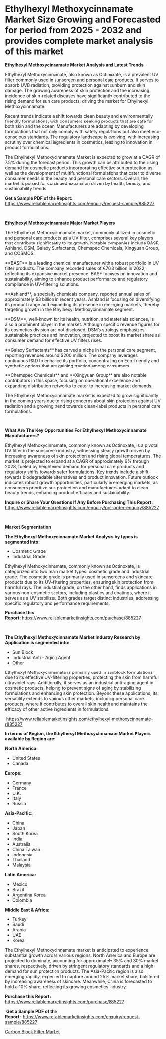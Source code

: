 <p><h1>Ethylhexyl Methoxycinnamate Market Size Growing and Forecasted for period from 2025 - 2032 and provides complete market analysis of this market</h1></p><p><strong>Ethylhexyl Methoxycinnamate Market Analysis and Latest Trends</strong></p>
<p><p>Ethylhexyl Methoxycinnamate, also known as Octinoxate, is a prevalent UV filter commonly used in sunscreen and personal care products. It serves to absorb UVB radiation, providing protection against sunburn and skin damage. The growing awareness of skin protection and the increasing incidence of skin-related diseases have significantly contributed to the rising demand for sun care products, driving the market for Ethylhexyl Methoxycinnamate.</p><p>Recent trends indicate a shift towards clean beauty and environmentally friendly formulations, with consumers seeking products that are safe for both skin and the ocean. Manufacturers are adapting by developing formulations that not only comply with safety regulations but also meet eco-conscious standards. The regulatory landscape is evolving, with increasing scrutiny over chemical ingredients in cosmetics, leading to innovation in product formulations.</p><p>The Ethylhexyl Methoxycinnamate Market is expected to grow at a CAGR of 7.5% during the forecast period. This growth can be attributed to the rising demand for cosmetic products incorporating effective sun protection as well as the development of multifunctional formulations that cater to diverse consumer needs in the beauty and personal care sectors. Overall, the market is poised for continued expansion driven by health, beauty, and sustainability trends.</p></p>
<p><strong>Get a Sample PDF of the Report:&nbsp;</strong> <a href="https://www.reliablemarketinsights.com/enquiry/request-sample/885227?utm_campaign=2531&utm_medium=2&utm_source=Github&utm_content=ia&utm_term=02042025&utm_id=ethylhexyl-methoxycinnamate">https://www.reliablemarketinsights.com/enquiry/request-sample/885227</a></p>
<p>&nbsp;</p>
<p><strong>Ethylhexyl Methoxycinnamate Major Market Players</strong></p>
<p><p>The Ethylhexyl Methoxycinnamate market, commonly utilized in cosmetic and personal care products as a UV filter, comprises several key players that contribute significantly to its growth. Notable companies include BASF, Ashland, DSM, Galaxy Surfactants, Chemspec Chemicals, Xingyuan Group, and COSMOS.</p><p>**BASF** is a leading chemical manufacturer with a robust portfolio in UV filter products. The company recorded sales of €76.3 billion in 2022, reflecting its expansive market presence. BASF focuses on innovation and sustainability, aiming to enhance product performance and regulatory compliance in UV-filtering solutions.</p><p>**Ashland**, a specialty chemicals company, reported annual sales of approximately $3 billion in recent years. Ashland is focusing on diversifying its product range and expanding its presence in emerging markets, thereby targeting growth in the Ethylhexyl Methoxycinnamate segment.</p><p>**DSM**, well-known for its health, nutrition, and materials sciences, is also a prominent player in the market. Although specific revenue figures for its cosmetics division are not disclosed, DSM’s strategy emphasizes sustainable practices and innovation, projected to boost its market share as consumer demand for effective UV filters rises.</p><p>**Galaxy Surfactants** has carved a niche in the personal care segment, reporting revenues around $200 million. The company leverages continuous R&D to enhance its portfolio, concentrating on Eco-friendly and synthetic options that are gaining traction among consumers.</p><p>**Chemspec Chemicals** and **Xingyuan Group** are also notable contributors in this space, focusing on operational excellence and expanding distribution networks to cater to increasing market demands.</p><p>The Ethylhexyl Methoxycinnamate market is expected to grow significantly in the coming years due to rising concerns about skin protection against UV radiation and a growing trend towards clean-label products in personal care formulations.</p></p>
<p>&nbsp;</p>
<p><strong>What Are The Key Opportunities For Ethylhexyl Methoxycinnamate Manufacturers?</strong></p>
<p><p>Ethylhexyl Methoxycinnamate, commonly known as Octinoxate, is a pivotal UV filter in the sunscreen industry, witnessing steady growth driven by increasing awareness of skin protection and rising global temperatures. The market is projected to expand at a CAGR of approximately 6% through 2028, fueled by heightened demand for personal care products and regulatory shifts towards safer formulations. Key trends include a shift towards biodegradable alternatives and product innovation. Future outlook indicates robust growth opportunities, particularly in emerging markets, as consumers prioritize sun protection and manufacturers adapt to clean beauty trends, enhancing product efficacy and sustainability.</p></p>
<p><strong>Inquire or Share Your Questions If Any Before Purchasing This Report:</strong> <a href="https://www.reliablemarketinsights.com/enquiry/pre-order-enquiry/885227?utm_campaign=2531&utm_medium=2&utm_source=Github&utm_content=ia&utm_term=02042025&utm_id=ethylhexyl-methoxycinnamate">https://www.reliablemarketinsights.com/enquiry/pre-order-enquiry/885227</a></p>
<p>&nbsp;</p>
<p><strong>Market Segmentation</strong></p>
<p><strong>The Ethylhexyl Methoxycinnamate Market Analysis by types is segmented into:</strong></p>
<p><ul><li>Cosmetic Grade</li><li>Industrial Grade</li></ul></p>
<p><p>Ethylhexyl Methoxycinnamate, commonly known as Octinoxate, is categorized into two main market types: cosmetic grade and industrial grade. The cosmetic grade is primarily used in sunscreens and skincare products due to its UV-filtering properties, ensuring skin protection from harmful rays. The industrial grade, on the other hand, finds applications in various non-cosmetic sectors, including plastics and coatings, where it serves as a UV stabilizer. Both grades target distinct industries, addressing specific regulatory and performance requirements.</p></p>
<p><strong>Purchase this Report:&nbsp;</strong><a href="https://www.reliablemarketinsights.com/purchase/885227?utm_campaign=2531&utm_medium=2&utm_source=Github&utm_content=ia&utm_term=02042025&utm_id=ethylhexyl-methoxycinnamate">https://www.reliablemarketinsights.com/purchase/885227</a></p>
<p>&nbsp;</p>
<p><strong>The Ethylhexyl Methoxycinnamate Market Industry Research by Application is segmented into:</strong></p>
<p><ul><li>Sun Block</li><li>Industrial Anti - Aging Agent</li><li>Other</li></ul></p>
<p><p>Ethylhexyl Methoxycinnamate is primarily used in sunblock formulations due to its effective UV-filtering properties, protecting the skin from harmful ultraviolet rays. Additionally, it serves as an industrial anti-aging agent in cosmetic products, helping to prevent signs of aging by stabilizing formulations and enhancing skin protection. Beyond these applications, its versatility extends to various other markets, including personal care products, where it contributes to overall skin health and maintains the efficacy of other active ingredients in formulations.</p></p>
<p><a href="https://www.reliablemarketinsights.com/ethylhexyl-methoxycinnamate-r885227?utm_campaign=2531&utm_medium=2&utm_source=Github&utm_content=ia&utm_term=02042025&utm_id=ethylhexyl-methoxycinnamate">&nbsp;https://www.reliablemarketinsights.com/ethylhexyl-methoxycinnamate-r885227</a></p>
<p><strong>In terms of Region, the Ethylhexyl Methoxycinnamate Market Players available by Region are:</strong></p>
<p>
    <p> <strong> North America: </strong>
        <ul>
            <li>United States</li>
            <li>Canada</li>
        </ul>
        </p> 
    <p> <strong> Europe: </strong>
        <ul>
            <li>Germany</li>
            <li>France</li>
            <li>U.K.</li>
            <li>Italy</li>
            <li>Russia</li>
        </ul>
        </p> 
    <p> <strong> Asia-Pacific: </strong>
        <ul>
            <li>China</li>
            <li>Japan</li>
            <li>South Korea</li>
            <li>India</li>
            <li>Australia</li>
            <li>China Taiwan</li>
            <li>Indonesia</li>
            <li>Thailand</li>
            <li>Malaysia</li>
        </ul>
        </p> 
    <p> <strong> Latin America: </strong>
        <ul>
            <li>Mexico</li>
            <li>Brazil</li>
            <li>Argentina Korea</li>
            <li>Colombia</li>
        </ul>
        </p> 
    <p> <strong> Middle East & Africa: </strong>
        <ul>
            <li>Turkey</li>
            <li>Saudi</li>
            <li>Arabia</li>
            <li>UAE</li>
            <li>Korea</li>
        </ul>
    </p>
    </p>
<p><p>The Ethylhexyl Methoxycinnamate market is anticipated to experience substantial growth across various regions. North America and Europe are projected to dominate, accounting for approximately 35% and 30% market shares, respectively, driven by stringent regulatory standards and a high demand for sun protection products. The Asia-Pacific region is also emerging rapidly, expected to capture around 25% market share, bolstered by increasing awareness of skincare. Meanwhile, China is forecasted to hold a 10% share, reflecting its growing cosmetics industry.</p></p>
<p><strong>Purchase this Report: </strong><a href="https://www.reliablemarketinsights.com/purchase/885227?utm_campaign=2531&utm_medium=2&utm_source=Github&utm_content=ia&utm_term=02042025&utm_id=ethylhexyl-methoxycinnamate">https://www.reliablemarketinsights.com/purchase/885227</a></p>
<p>&nbsp;<strong>Get a Sample PDF of the Report:&nbsp;&nbsp;</strong><a href="https://www.reliablemarketinsights.com/enquiry/request-sample/885227?utm_campaign=2531&utm_medium=2&utm_source=Github&utm_content=ia&utm_term=02042025&utm_id=ethylhexyl-methoxycinnamate">https://www.reliablemarketinsights.com/enquiry/request-sample/885227</a></p>
<p><strong></strong></p>
<p><p><a href="https://github.com/techerghalim/Market-Research-Report-List-1/blob/main/carbon-block-filter-market.md?utm_campaign=2531&utm_medium=2&utm_source=Github&utm_content=ia&utm_term=02042025&utm_id=ethylhexyl-methoxycinnamate">Carbon Block Filter Market</a></p></p>